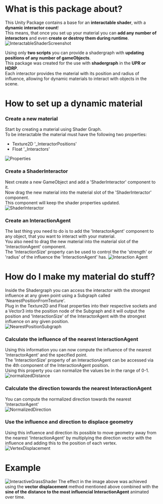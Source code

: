 # What is this package about?
This Unity Package contains a base for an **interactable shader**, with a **dynamic interactor count**!\
This means, that once you set up your material you can **add any number of interactors** and even **create or destroy them during runtime**.\
![InteractableShaderScreenshot](https://user-images.githubusercontent.com/45980080/114247004-62feb000-9994-11eb-9d45-ed66c504d2ce.PNG)

Using only **two scripts** you can provide a shadergraph with **updating positions of any number of gameObjects**.\
This package was created for the use with **shadergraph** in the **UPR or HDRP**.\
Each interactor provides the material with its position and radius of influence, allowing for dynamic materials to interact with objects in the scene.

# How to set up a dynamic material
### Create a new material
Start by creating a material using Shader Graph.\
To be interactable the material must have the following two properties:
* Texture2D '_InteractorPositions'
* Float     '_Interactors' 

![Properties](https://user-images.githubusercontent.com/45980080/114247747-3186e400-9996-11eb-90c5-cc0b9695885e.PNG)

### Create a ShaderInteractor
Next create a new GameObject and add a 'ShaderInteractor' component to it.\
Now drag the new material into the material slot of the 'ShaderInteractor' component.\
This component will keep the shader properties updated.\
![ShaderInteractor](https://user-images.githubusercontent.com/45980080/114247043-76aa1680-9994-11eb-8c47-3e4b7f9d4ab8.PNG)

### Create an InteractionAgent
The last thing you need to do is to add the 'InteractorAgent' component to any object, that you want to interact with your material.\
You also need to drag the new material into the material slot of the 'InteractionAgent' component.\
The 'InteractionSize' property can be used to control the the 'strength' or 'radius' of the influence the 'InteractionAgent' has.
![Interaction Agent](https://user-images.githubusercontent.com/45980080/114247037-74e05300-9994-11eb-8a5d-5fb3bd8c74cb.PNG)

# How do I make my material do stuff?
Inside the Shadergraph you can access the interactor with the strongest influence at any given point using a Subgraph called 'NearestPositionFromTexture'.\
Plug in the Texture2D and Float properties into their respective sockets and a Vector3 into the position node of the Subgraph and it will output the position and 'InteractionSize' of the InteractorAgent with the strongest influence on any given position.\
![NearestPositionSubgraph](https://user-images.githubusercontent.com/45980080/114247641-e1a81d00-9995-11eb-8ec3-4c9a52257bc9.PNG)

### Calculate the influence of the nearest InteractionAgent
Using this information you can now compute the influence of the nearest 'InteractorAgent' and the specified point.\
The 'InteractionSize' property of an InteractionAgent can be accessed via the 4th component of the InteractionAgent position.\
Using this property you can normalize the values be in the range of 0-1.\
![normalizedDistance](https://user-images.githubusercontent.com/45980080/114248711-a5c28700-9998-11eb-8e93-5d93bc017e67.PNG)


### Calculate the direction towards the nearest InteractionAgent
You can compute the normalized direction towards the nearest 'InteractorAgent'\
![NormalizedDirection](https://user-images.githubusercontent.com/45980080/114248707-a529f080-9998-11eb-877c-94a91f081dc1.PNG)

### Use the influence and direction to displace geometry
Using this influence and direction its possible to move geometry away from the nearest 'InteractionAgent' by multiplying the direction vector with the influence and adding this to the position of each vertex.
![VertexDisplacement](https://user-images.githubusercontent.com/45980080/114249975-744bba80-999c-11eb-82a1-8e6e17696aaa.PNG)
# Example
![InteractiveGrassShader](https://user-images.githubusercontent.com/45980080/114252098-e2e04680-99a3-11eb-9c89-0bc20f8932b8.gif)
The effect in the image above was achieved using the **vector displacement** method mentioned above combined with the **sine of the distance to the most influencial  InteractionAgent** animated over time.
